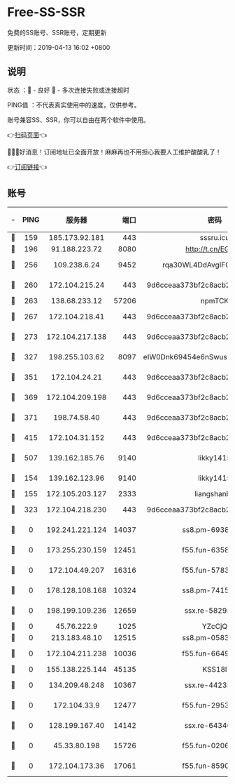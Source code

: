 # Free-SS-SSR

免费的SS账号、SSR账号，定期更新

更新时间：2019-04-13 16:02 +0800

## 说明

状态     ：🙂 - 良好 🙁 - 多次连接失败或连接超时

PING值   ：不代表真实使用中的速度，仅供参考。

账号兼容SS、SSR，你可以自由在两个软件中使用。

👉[扫码页面](https://liesauer.github.io/Free-SS-SSR/)👈

🎉🎉🎉好消息！订阅地址已全面开放！麻麻再也不用担心我要人工维护酸酸乳了！

👉[订阅链接](https://www.liesauer.net/yogurt/subscribe?ACCESS_TOKEN=DAYxR3mMaZAsaqUb)👈

## 账号

|-|PING|服务器|端口|密码|加密方式|区域|
|:----:|:----:|:-----:|-----:|:----:|:----:|:----:|
|🙂|159|185.173.92.181|443|sssru.icu|rc4-md5|RU|
|🙂|196|91.188.223.72|8080|http://t.cn/EGJIyrl|rc4-md5|RU|
|🙂|256|109.238.6.24|9452|rqa30WL4DdAvgIFG6Fs3znzTa|aes-256-cfb|FR|
|🙂|260|172.104.215.24|443|9d6cceaa373bf2c8acb22e60b6a58be6|aes-256-cfb|US|
|🙂|263|138.68.233.12|57206|npmTCK|rc4-md5|US|
|🙂|267|172.104.218.41|443|9d6cceaa373bf2c8acb22e60b6a58be6|aes-256-cfb|US|
|🙂|273|172.104.217.138|443|9d6cceaa373bf2c8acb22e60b6a58be6|aes-256-cfb|US|
|🙂|327|198.255.103.62|8097|eIW0Dnk69454e6nSwuspv9DmS201tQ0D|aes-256-cfb|US|
|🙂|351|172.104.24.21|443|9d6cceaa373bf2c8acb22e60b6a58be6|aes-256-cfb|US|
|🙂|369|172.104.209.198|443|9d6cceaa373bf2c8acb22e60b6a58be6|aes-256-cfb|US|
|🙂|371|198.74.58.40|443|9d6cceaa373bf2c8acb22e60b6a58be6|aes-256-cfb|US|
|🙂|415|172.104.31.152|443|9d6cceaa373bf2c8acb22e60b6a58be6|aes-256-cfb|US|
|🙂|507|139.162.185.76|9140|likky1415|aes-256-cfb|DE|
|🙂|154|139.162.123.96|9140|likky1415|aes-256-cfb|JP|
|🙂|155|172.105.203.127|2333|liangshanbo|chacha20|JP|
|🙂|323|172.104.218.230|443|9d6cceaa373bf2c8acb22e60b6a58be6|aes-256-cfb|US|
|🙁|0|192.241.221.124|14037|ss8.pm-69381959|aes-256-cfb|US|
|🙁|0|173.255.230.159|12451|f55.fun-63588233|aes-256-cfb|US|
|🙁|0|172.104.49.207|16316|f55.fun-57839561|aes-256-cfb|SG|
|🙁|0|178.128.108.168|10324|ss8.pm-74157467|aes-256-cfb|SG|
|🙁|0|198.199.109.236|12659|ssx.re-58295058|aes-256-cfb|US|
|🙁|0|45.76.222.9|1025|YZcCjQ|rc4-md5|JP|
|🙁|0|213.183.48.10|12515|ss8.pm-05839266|rc4-md5|RU|
|🙁|0|172.104.211.238|10036|f55.fun-66495968|aes-256-cfb|US|
|🙁|0|155.138.225.144|45135|KSS18l|rc4-md5|US|
|🙁|0|134.209.48.248|10367|ssx.re-44235297|aes-256-cfb|US|
|🙁|0|172.104.33.9|12477|f55.fun-29530390|aes-256-cfb|SG|
|🙁|0|128.199.167.40|14142|ssx.re-64340136|aes-256-cfb|SG|
|🙁|0|45.33.80.198|15726|f55.fun-02063639|aes-256-cfb|US|
|🙁|0|172.104.173.36|17061|f55.fun-85909162|aes-256-cfb|SG|
